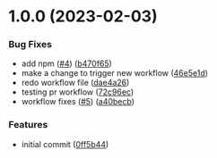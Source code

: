 # 1.0.0 (2023-02-03)


### Bug Fixes

* add npm ([#4](https://github.com/NetworkSanitationCommittee/protos-pj-api/issues/4)) ([b470f65](https://github.com/NetworkSanitationCommittee/protos-pj-api/commit/b470f657d42e7852a2dc7190ee5878007ea4df1a))
* make a change to trigger new workflow ([46e5e1d](https://github.com/NetworkSanitationCommittee/protos-pj-api/commit/46e5e1d738219da6f3df281933fce5dfeec0a0cb))
* redo workflow file ([dae4a26](https://github.com/NetworkSanitationCommittee/protos-pj-api/commit/dae4a262c4c52718ce07dddd75ea1f0e568a7591))
* testing pr workflow ([72c96ec](https://github.com/NetworkSanitationCommittee/protos-pj-api/commit/72c96ec911919e23b203dbd6e2d3eb167b877a8b))
* workflow fixes ([#5](https://github.com/NetworkSanitationCommittee/protos-pj-api/issues/5)) ([a40becb](https://github.com/NetworkSanitationCommittee/protos-pj-api/commit/a40becb9ebe55573bfe2327be5163f5dc0b0e4d2))


### Features

* initial commit ([0ff5b44](https://github.com/NetworkSanitationCommittee/protos-pj-api/commit/0ff5b4461b504fe8c5f890f431a2ab422148addb))
